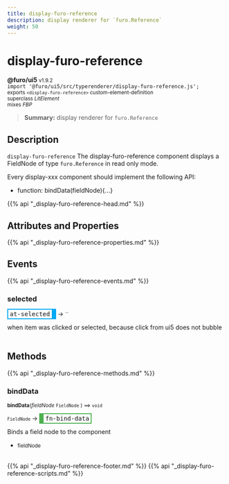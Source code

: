 ```yaml
---
title: display-furo-reference
description: display renderer for `furo.Reference`
weight: 50
---
```


# display-furo-reference
**@furo/ui5** <small>v1.9.2</small>
<br>`import '@furo/ui5/src/typerenderer/display-furo-reference.js';`<small>
<br>exports `<display-furo-reference>` custom-element-definition
<br>superclass *LitElement*
<br> mixes *FBP*</small>

> **Summary:** display renderer for `furo.Reference`

## Description

`display-furo-reference`
The display-furo-reference component displays a FieldNode of type `furo.Reference` in read only mode.

Every display-xxx component should implement the following API:
- function: bindData(fieldNode){...}

{{% api "_display-furo-reference-head.md" %}}

## Attributes and Properties
{{% api "_display-furo-reference-properties.md" %}}





## Events
{{% api "_display-furo-reference-events.md" %}}

### **selected**
<span  style="border-width:2px 10px 2px 2px; border-style: solid;border-color:  rgb(2, 168, 244);font-family:monospace; padding:2px 4px;">at-selected</span>
→ <small>``</small>

when item was clicked or selected, because click from ui5 does not bubble
<br><br>

## Methods
{{% api "_display-furo-reference-methods.md" %}}


### **bindData**
<small>**bindData**(*fieldNode* `FieldNode` ) ⟹ `void`</small>

<small>`FieldNode` </small> →
<span  style="border-width:2px 2px 2px 10px; border-style: solid;border-color:  rgb(76, 175, 80);font-family:monospace; padding:2px 4px;">fn-bind-data</span>

Binds a field node to the component

- <small>fieldNode </small>
<br><br>






{{% api "_display-furo-reference-footer.md" %}}
{{% api "_display-furo-reference-scripts.md" %}}
